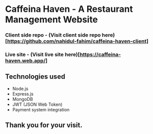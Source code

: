 # Caffeina Haven - A Restaurant Management Website

### Client side repo - (Visit client side repo here)[https://github.com/nahidul-fahim/caffeina-haven-client]

### Live site - (Visit live site here)[https://caffeina-haven.web.app/] 

## Technologies used
* Node.js
* Express.js
* MongoDB
* JWT (JSON Web Token)
* Payment system integration

## Thank you for your visit.